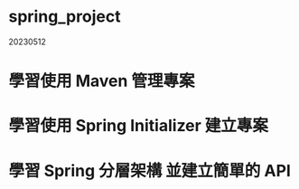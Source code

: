 # spring_project
20230512
# 學習使用 Maven 管理專案
# 學習使用 Spring Initializer 建立專案
# 學習 Spring 分層架構 並建立簡單的 API